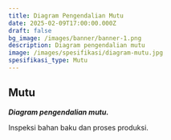 ```yaml
---
title: Diagram Pengendalian Mutu
date: 2025-02-09T17:00:00.000Z
draft: false
bg_image: /images/banner/banner-1.png
description: Diagram pengendalian mutu
image: /images/spesifikasi/diagram-mutu.jpg
spesifikasi_type: Mutu
---
```


## Mutu

***Diagram pengendalian mutu.***

Inspeksi bahan baku dan proses produksi.
